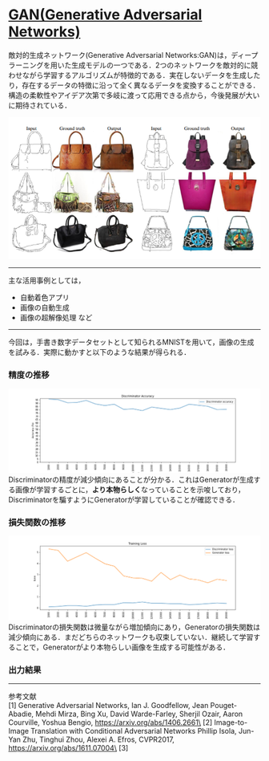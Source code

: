 # [GAN(Generative Adversarial Networks)](https://arxiv.org/abs/1406.2661)
敵対的生成ネットワーク(Generative Adversarial Networks:GAN)は，ディープラーニングを用いた生成モデルの一つである．2つのネットワークを敵対的に競わせながら学習するアルゴリズムが特徴的である．実在しないデータを生成したり，存在するデータの特徴に沿って全く異なるデータを変換することができる．
構造の柔軟性やアイデア次第で多岐に渡って応用できる点から，今後発展が大いに期待されている．

![line2img](./images/line2img.png)

---
主な活用事例としては，
- 自動着色アプリ
- 画像の自動生成
- 画像の超解像処理 など

---
今回は，手書き数字データセットとして知られるMNISTを用いて，画像の生成を試みる．実際に動かすと以下のような結果が得られる．
### 精度の推移
![gan_acc](./images/gan_acc.png)
Discriminatorの精度が減少傾向にあることが分かる．これはGeneratorが生成する画像が学習するごとに，**より本物らしく**なっていることを示唆しており，Discriminatorを騙すようにGeneratorが学習していることが確認できる．

### 損失関数の推移
![gan_loss](./images/gan_loss.png)
Discriminatorの損失関数は微量ながら増加傾向にあり，Generatorの損失関数は減少傾向にある．まだどちらのネットワークも収束していない．継続して学習することで，Generatorがより本物らしい画像を生成する可能性がある．

### 出力結果
---
参考文献\
[1] Generative Adversarial Networks, Ian J. Goodfellow, Jean Pouget-Abadie, Mehdi Mirza, Bing Xu, David Warde-Farley, Sherjil Ozair, Aaron Courville, Yoshua Bengio, 
https://arxiv.org/abs/1406.2661\
[2] Image-to-Image Translation with Conditional Adversarial Networks
Phillip Isola, Jun-Yan Zhu, Tinghui Zhou, Alexei A. Efros, CVPR2017, https://arxiv.org/abs/1611.07004\
[3] 